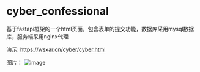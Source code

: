 # cyber_confessional
基于fastapi框架的一个html页面，包含表单的提交功能，数据库采用mysql数据库，服务端采用nginx代理

演示:
https://wsxar.cn/cyber/cyber.html

图片：
![image](https://user-images.githubusercontent.com/73526055/234840630-bad427de-e6cd-48c5-bc5c-6f859606cc97.png)

